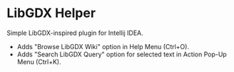 # LibGDX Helper
Simple LibGDX-inspired plugin for Intellij IDEA.
  <ul>
    <li>Adds "Browse LibGDX Wiki" option in Help Menu (Ctrl+O).
    <li>Adds "Search LibGDX Query" option for selected text in Action Pop-Up Menu (Ctrl+K).
  </ul>
